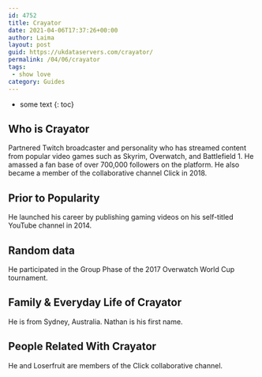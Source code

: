 ```yaml
---
id: 4752
title: Crayator
date: 2021-04-06T17:37:26+00:00
author: Laima
layout: post
guid: https://ukdataservers.com/crayator/
permalink: /04/06/crayator
tags:
 - show love
category: Guides
---
```


* some text
{: toc}


## Who is Crayator
                  
                  
                  
Partnered Twitch broadcaster and personality who has streamed content from popular video games such as Skyrim, Overwatch, and Battlefield 1. He amassed a fan base of over 700,000 followers on the platform. He also became a member of the collaborative channel Click in 2018.
                  
              
            
              
            
                
                
                
## Prior to Popularity
                  
                  
                  
He launched his career by publishing gaming videos on his self-titled YouTube channel in 2014. 
                  
              
            
              
            
                
                
                
## Random data
                  
                  
                  
He participated in the Group Phase of the 2017 Overwatch World Cup tournament.
                  
              
            
              
            
                
                
                
## Family & Everyday Life of Crayator
                  
                  
                  
He is from Sydney, Australia. Nathan is his first name.
                  
              
            
              
            
                
                
                
## People Related With Crayator
                  
                  
                  
He and Loserfruit are members of the Click collaborative channel.
                  
              
            
              
            
                
              
            
              
              
            
            
              
            
          
          
          